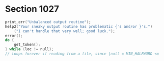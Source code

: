 # Section 1027

```c << Recover from an unbalanced output routine >>=
print_err("Unbalanced output routine");
help2("Your sneaky output routine has problematic {'s and/or }'s.")
    ("I can't handle that very well; good luck.");
error();
do {
    get_token();
} while (loc != null);
// loops forever if reading from a file, since |null = MIN_HALFWORD <= 0|
```
